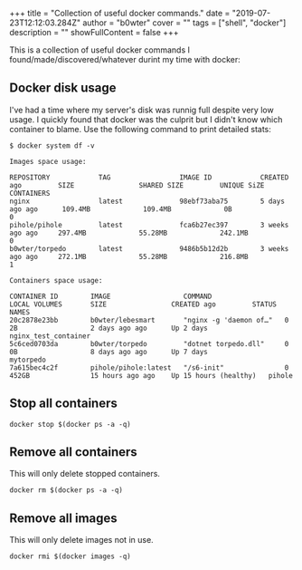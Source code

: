 +++
title = "Collection of useful docker commands."
date = "2019-07-23T12:12:03.284Z"
author = "b0wter"
cover = ""
tags = ["shell", "docker"]
description = ""
showFullContent = false
+++

This is a collection of useful docker commands I found/made/discovered/whatever durint my time with docker:

## Docker disk usage
I've had a time where my server's disk was runnig full despite very low usage. I quickly found that docker was the culprit but I didn't know which container to blame. Use the following command to print detailed stats:
```
$ docker system df -v

Images space usage:

REPOSITORY            TAG                 IMAGE ID            CREATED ago         SIZE                SHARED SIZE         UNIQUE SiZE         CONTAINERS
nginx                 latest              98ebf73aba75        5 days ago ago      109.4MB             109.4MB             0B                  0
pihole/pihole         latest              fca6b27ec397        3 weeks ago ago     297.4MB             55.28MB             242.1MB             0
b0wter/torpedo        latest              9486b5b12d2b        3 weeks ago ago     272.1MB             55.28MB             216.8MB             1

Containers space usage:

CONTAINER ID        IMAGE                  COMMAND                  LOCAL VOLUMES       SIZE                CREATED ago         STATUS                  NAMES
20c2878e23bb        b0wter/lebesmart       "nginx -g 'daemon of…"   0                   2B                  2 days ago ago      Up 2 days               nginx_test_container
5c6ced0703da        b0wter/torpedo         "dotnet torpedo.dll"     0                   0B                  8 days ago ago      Up 7 days               mytorpedo
7a615bec4c2f        pihole/pihole:latest   "/s6-init"               0                   452GB               15 hours ago ago    Up 15 hours (healthy)   pihole
```

## Stop all containers
```
docker stop $(docker ps -a -q)
```

## Remove all containers
This will only delete stopped containers.
```
docker rm $(docker ps -a -q)
```

## Remove all images
This will only delete images not in use.
```
docker rmi $(docker images -q)
```